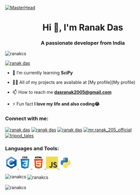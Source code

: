 [![MasterHead](https://1.bp.blogspot.com/-7AWynwLsMw/XbBpCXG8fHI/AAAAAAAAMt4/uOa1bpLskYgrwGbllhSu2SDj_Mig8SXJQCLcBGAsYHQ/s1600/2000_600px.gif)](https://Ranakdas.io)
<h1 align="center">Hi 👋, I'm Ranak Das</h1>
<h3 align="center">A passionate developer from India</h3
<img align="right" alt="coding" width="400" src="https://i.gifer.com/WMcu.gif">                                                      

<p align="left"> <img src="https://komarev.com/ghpvc/?username=ranakcs&label=Profile%20views&color=0e75b6&style=flat" alt="ranakcs" /> </p>

<p align="left"> <a href="https://twitter.com/ranak das" target="blank"><img src="https://img.shields.io/twitter/follow/ranak das?logo=twitter&style=for-the-badge" alt="ranak das" /></a> </p>

- 🌱 I’m currently learning **SciPy**

- 👨‍💻 All of my projects are available at [My profile](My profile)

- 📫 How to reach me **dasranak2005@gmail.com**

- ⚡ Fun fact **I love my life and also coding😂**

<h3 align="left">Connect with me:</h3>
<p align="left">
<a href="https://twitter.com/ranak das" target="blank"><img align="center" src="https://raw.githubusercontent.com/rahuldkjain/github-profile-readme-generator/master/src/images/icons/Social/twitter.svg" alt="ranak das" height="30" width="40" /></a>
<a href="https://linkedin.com/in/ranak das" target="blank"><img align="center" src="https://raw.githubusercontent.com/rahuldkjain/github-profile-readme-generator/master/src/images/icons/Social/linked-in-alt.svg" alt="ranak das" height="30" width="40" /></a>
<a href="https://fb.com/ranak das" target="blank"><img align="center" src="https://raw.githubusercontent.com/rahuldkjain/github-profile-readme-generator/master/src/images/icons/Social/facebook.svg" alt="ranak das" height="30" width="40" /></a>
<a href="https://instagram.com/mr.ranak_205_official" target="blank"><img align="center" src="https://raw.githubusercontent.com/rahuldkjain/github-profile-readme-generator/master/src/images/icons/Social/instagram.svg" alt="mr.ranak_205_official" height="30" width="40" /></a>
<a href="https://www.youtube.com/c/tripod_tales" target="blank"><img align="center" src="https://raw.githubusercontent.com/rahuldkjain/github-profile-readme-generator/master/src/images/icons/Social/youtube.svg" alt="tripod_tales" height="30" width="40" /></a>
</p>

<h3 align="left">Languages and Tools:</h3>
<p align="left"> <a href="https://www.cprogramming.com/" target="_blank" rel="noreferrer"> <img src="https://raw.githubusercontent.com/devicons/devicon/master/icons/c/c-original.svg" alt="c" width="40" height="40"/> </a> <a href="https://www.w3schools.com/css/" target="_blank" rel="noreferrer"> <img src="https://raw.githubusercontent.com/devicons/devicon/master/icons/css3/css3-original-wordmark.svg" alt="css3" width="40" height="40"/> </a> <a href="https://www.w3.org/html/" target="_blank" rel="noreferrer"> <img src="https://raw.githubusercontent.com/devicons/devicon/master/icons/html5/html5-original-wordmark.svg" alt="html5" width="40" height="40"/> </a> <a href="https://developer.mozilla.org/en-US/docs/Web/JavaScript" target="_blank" rel="noreferrer"> <img src="https://raw.githubusercontent.com/devicons/devicon/master/icons/javascript/javascript-original.svg" alt="javascript" width="40" height="40"/> </a> <a href="https://www.python.org" target="_blank" rel="noreferrer"> <img src="https://raw.githubusercontent.com/devicons/devicon/master/icons/python/python-original.svg" alt="python" width="40" height="40"/> </a> </p>

<p><img align="left" src="https://github-readme-stats.vercel.app/api/top-langs?username=ranakcs&show_icons=true&locale=en&layout=compact" alt="ranakcs" /></p>

<p>&nbsp;<img align="center" src="https://github-readme-stats.vercel.app/api?username=ranakcs&show_icons=true&locale=en" alt="ranakcs" /></p>

<p><img align="center" src="https://github-readme-streak-stats.herokuapp.com/?user=ranakcs&" alt="ranakcs" /></p>
